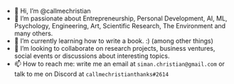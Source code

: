 - 👋 Hi, I’m @callmechristian
- 👀 I’m passionate about Entrepreneurship, Personal Development, AI, ML, Psychology, Engineering, Art, Scientific Research, The Environment and many others.
- 🌱 I’m currently learning how to write a book. :) (among other things)
- 💞️ I’m looking to collaborate on research projects, business ventures, social events or discussions about interesting topics.
- 📫 How to reach me: write me an email at `siman.christian@gmail.com` or talk to me on Discord at `callmechristianthanks#2614`

<!---
callmechristian/callmechristian is a ✨ special ✨ repository because its `README.md` (this file) appears on your GitHub profile.
You can click the Preview link to take a look at your changes.
--->
